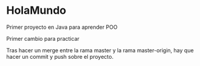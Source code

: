 # HolaMundo
Primer proyecto en Java para aprender POO

Primer cambio para practicar

Tras hacer un merge entre la rama master y la rama master-origin, hay que hacer un commit y push sobre el proyecto.